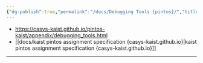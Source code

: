 ```yaml
---
{"dg-publish":true,"permalink":"/docs/Debugging Tools {pintos}/","title":"Debugging Tools {pintos}"}
---
```


- <https://casys-kaist.github.io/pintos-kaist/appendix/debugging_tools.html>
- [[docs/kaist pintos assignment specification {casys-kaist.github.io}\|kaist pintos assignment specification {casys-kaist.github.io}]]
___
